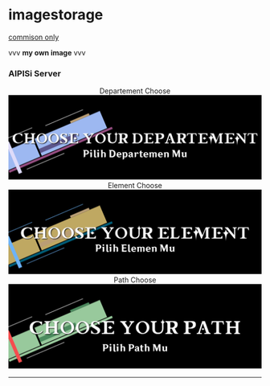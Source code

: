 # imagestorage
<a href="comission.md">commison only</a>

vvv **my own image** vvv
### AIPISi Server <br>
<center>Departement Choose</center>
<img src="AIPISI-Departement.png">
<center>Element Choose</center>
<img src="AIPISI-Element.png">
<center>Path Choose</center>
<img src="AIPISI-Path.png">
<hr>
